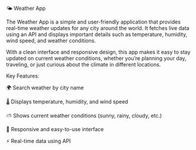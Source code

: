 🌤️ Weather App

The Weather App is a simple and user-friendly application that provides real-time weather updates for any city around the world. It fetches live data using an API and displays important details such as temperature, humidity, wind speed, and weather conditions.

With a clean interface and responsive design, this app makes it easy to stay updated on current weather conditions, whether you’re planning your day, traveling, or just curious about the climate in different locations.

Key Features:

🌍 Search weather by city name

🌡️ Displays temperature, humidity, and wind speed

⛅ Shows current weather conditions (sunny, rainy, cloudy, etc.)

📱 Responsive and easy-to-use interface

⚡ Real-time data using API
